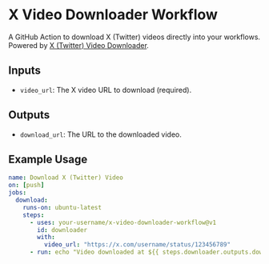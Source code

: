 # X Video Downloader Workflow

A GitHub Action to download X (Twitter) videos directly into your workflows. Powered by [X (Twitter) Video Downloader](https://x-downloader.com).

## Inputs

- `video_url`: The X video URL to download (required).

## Outputs

- `download_url`: The URL to the downloaded video.

## Example Usage

```yaml
name: Download X (Twitter) Video
on: [push]
jobs:
  download:
    runs-on: ubuntu-latest
    steps:
      - uses: your-username/x-video-downloader-workflow@v1
        id: downloader
        with:
          video_url: "https://x.com/username/status/123456789"
      - run: echo "Video downloaded at ${{ steps.downloader.outputs.download_url }}"
```
